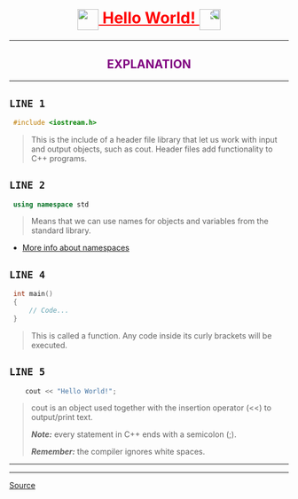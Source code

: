 <h1 align="center" style="text-decoration:underline;color:red;">
    <img style="vertical-align:middle;" src="https://media.giphy.com/media/SUDr9512mOzZrAbMcv/giphy.gif" height="38"/> 
    Hello World!
    <img style="transform:scaleX(-1);vertical-align:middle;" src="https://media.giphy.com/media/SUDr9512mOzZrAbMcv/giphy.gif" height="38"/>
</h1>

---

<h2 align="center" style="color:purple;">EXPLANATION</h2>

---

## `LINE 1`

```cpp
 #include <iostream.h>
 ```

> This is the include of a header file library that let us work with input and output objects, such as cout. Header files add functionality to C++ programs.

## `LINE 2`

```cpp
 using namespace std
 ```
 
 > Means that we can use names for objects and variables from the standard library.

 - <a href='https://stackoverflow.com/questions/57063459/using-multiple-namespaces' target='_blank'>More info about namespaces</a>

 ## `LINE 4`

```cpp
 int main()
 {
     // Code...
 }
 ```

 > This is called a function. Any code inside its curly brackets will be executed.

 ## `LINE 5`

```cpp
    cout << "Hello World!";
 ```

 > cout is an object used together with the insertion operator (<<) to output/print text.
 >
 > ***Note:*** every statement in C++ ends with a semicolon (;).
 >
 > ***Remember:*** the compiler ignores white spaces.

 ---
 ---
 <a href="https://www.w3schools.com" target="_blank">Source</a>


